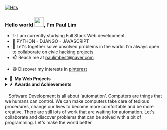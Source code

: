 [![Hits](https://hits.seeyoufarm.com/api/count/incr/badge.svg?url=https%3A%2F%2Fgithub.com%2Fpplemover&count_bg=%23170206&title_bg=%230EE90F&icon=git.svg&icon_color=%23E7E7E7&title=Visitor+Stats&edge_flat=false)](https://hits.seeyoufarm.com)

### Hello world <img src="https://media.giphy.com/media/hvRJCLFzcasrR4ia7z/giphy.gif" width="30px">, I'm Paul Lim

- ✨ I am currently studying Full Stack Web development.
- 💪 PYTHON - DJANGO - JAVASCRIPT
- 🌱 Let's together solve unsolved problems in the world. I’m always open to collaborate on civic hacking projects.
- 📫 Reach me at paulimbest@naver.com
<!-- - 💬 Check out my <a href="https://pplemover.notion.site/pplemover/1a6bbd1a053e48828d1bd8689c229608?v=1aad1f2be4b64d0aa5e9c9a8cd6d77f8">Notion Blog</a> -->
- 😄 Discover my interests in <a href="https://pin.it/2J40VHZ">pinterest</a>

<details>
  <summary><b>🔗&nbsp;&nbsp;My&nbsp;Web Projects</b></summary>
  <br/>
  
  &nbsp;&nbsp;&nbsp;I always knew that I was fascinated by the social power of web/app services. It made ideas come true and solved actual problems, and it just looked 'cool'. I gradually started to learn how to do it, defied my limits, and eventually morphed into selecting 'web development' as a career. I am obsessed with learning something new every day, and love new challenges that is put in front of me.
  
 - [Starbucks Clone Website](https://lambent-chaja-ac32df.netlify.app) - Starbucks Korea Website Clone project
  
 - [Doorstepping Playlist](https://venerable-tanuki-6f5104.netlify.app) (Under Final Development Stage) - This project was planned to compile Youtube Videos of South Korean President Yoon Suk-yeol's Morning Press Meetings. Almost every morning before President Yoon starts work, he stops to chat with a scrum of journalists gathered in the lobby of the presidental office. President Yoon offeres opinions on a range of issues and agendas. But the informal communication style of those sessions has caused a major stir in South Korean politics. 'Doorstepping Playlist' is not only meant to compile video clips in time order, but to present statiscal analyisis of president Yoon's words.

- BTS ARMY D-DAY Counter Website (Under Planning Stage) - BTS (Korean: 방탄소년단), is a world-renowned South Korean boy band that debuted in 2013 under Big Hit Entertainment. Beginning in late 2022, the group will take a hiatus to complete their mandatory military service under South Korean laws. Their reunion is planned for 2025. This website service targets approximilitary 500,000+ BTS fans who wants to keep in touch with BTS membes during their military service.
  
</details>

<details>
  <summary><b>⚡&nbsp;&nbsp;Awards&nbsp;and&nbsp;Achievements</b></summary>
  <br/>
  
- ➡️ [Grand Prize](https://m.blog.naver.com/uosblog/222165125291) at the 'Autonomous Driving and C-ITS Idea Contest' funded by the Korean Ministry of Land, Infrastructure and Transport
- ⚡ TOEIC 980, OPIC AL
  
</details>

&nbsp;&nbsp;&nbsp;Software Development is all about 'automation'. Computers are things that we humans can control. We can make computers take care of tedious procedures, change our lives to become more comfortable and be more creative. There are still lots of work that are waiting for automation. Let's collaborate and discover problems that can be solved with a bit of programming. Let's make the world better.
  
  
<!--
**pplemover/pplemover** is a ✨ _special_ ✨ repository because its `README.md` (this file) appears on your GitHub profile.

Here are some ideas to get you started:

- 🔭 I’m currently working on ...
- 🌱 I’m currently learning ...
- 👯 I’m looking to collaborate on ...
- 🤔 I’m looking for help with ...
- 💬 Ask me about ...
- 📫 How to reach me: ...
- 😄 Pronouns: ...
- ⚡ Fun fact: ...
- ➡️

배지 만드는 링크
https://shields.io/

오픈소스 예제 모음
https://github.com/abhisheknaiidu/awesome-github-profile-readme

벤치마킹 사례
https://github.com/gautamkrishnar/gautamkrishnar/blob/master/README.md
-->
